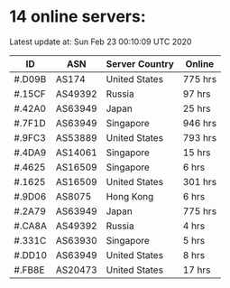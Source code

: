 # 14 online servers:

Latest update at: Sun Feb 23 00:10:09 UTC 2020

| ID | ASN | Server Country | Online |
| -- | --- | -------------- | ------ |
| #.D09B | AS174 | United States | 775 hrs |
| #.15CF | AS49392 | Russia | 97 hrs |
| #.42A0 | AS63949 | Japan | 25 hrs |
| #.7F1D | AS63949 | Singapore | 946 hrs |
| #.9FC3 | AS53889 | United States | 793 hrs |
| #.4DA9 | AS14061 | Singapore | 15 hrs |
| #.4625 | AS16509 | Singapore | 6 hrs |
| #.1625 | AS16509 | United States | 301 hrs |
| #.9D06 | AS8075 | Hong Kong | 6 hrs |
| #.2A79 | AS63949 | Japan | 775 hrs |
| #.CA8A | AS49392 | Russia | 4 hrs |
| #.331C | AS63930 | Singapore | 5 hrs |
| #.DD10 | AS63949 | United States | 8 hrs |
| #.FB8E | AS20473 | United States | 17 hrs |

